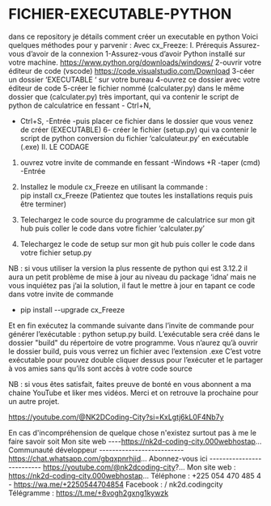 # FICHIER-EXECUTABLE-PYTHON
dans ce repository je détails comment créer  un executable en python
Voici quelques méthodes pour y parvenir :
Avec cx_Freeze:
I.	Prérequis
Assurez-vous d’avoir de la connexion
1-Assurez-vous d’avoir Python installé sur votre machine.   https://www.python.org/downloads/windows/
2-ouvrir votre éditeur de code (vscode) https://code.visualstudio.com/Download
3-céer un dossier ‘EXECUTABLE	‘ sur votre bureau 
4-ouvrez ce dossier avec votre éditeur de code 
5-créer le  fichier nommé (calculater.py) dans le même dossier que (calculater.py) très important, qui va contenir le script de python de calculatrice en fessant
             - Ctrl+N,
- Ctrl+S,
-Entrée
-puis placer ce fichier dans le dossier que vous venez de créer (EXECUTABLE)
6- créer le  fichier (setup.py)  qui va contenir le script de python conversion du fichier ‘calculateur.py’ en exécutable (.exe)
II.	LE CODAGE
1.	ouvrez votre invite de commande en fessant 
-Windows +R
-taper (cmd)
-Entrée

2.	Installez le module cx_Freeze en utilisant la commande :      
             pip install cx_Freeze 
(Patientez que toutes les installations requis puis être terminer)

3.	Telechargez le code source du programme de calculatrice sur mon git hub puis coller le code dans votre fichier ‘calculater.py’
4.	Telechargez le code de setup sur mon git hub puis coller le code dans votre fichier setup.py

NB : si vous utiliser la version la plus ressente de python qui est 3.12.2 il aura un petit problème de mise à jour au niveau du package ‘idna’ mais ne vous inquiétez pas j’ai la solution, il faut le mettre à jour en tapant ce code dans votre invite de commande

- pip install --upgrade cx_Freeze

Et en fin exécutez la commande suivante dans l’invite de commande pour générer l’exécutable : python setup.py build.
L’exécutable sera créé dans le dossier "build" du répertoire de votre programme.
Vous n’aurez qu’à ouvrir le dossier build, puis vous verrez un fichier avec l’extension .exe
C’est votre exécutable pour pouvez double cliquer dessus pour l’exécuter et le partager à vos amies sans qu’ils sont accès à votre code source


NB : si vous êtes satisfait, faites preuve de bonté en vous abonnent a ma chaine YouTube et liker mes vidéos.
Merci et on retrouve la prochaine pour un autre projet.

https://youtube.com/@NK2DCoding-City?si=KxLgtj6kL0F4Nb7y

En cas d'incompréhension de quelque chose n'existez surtout pas à me le faire savoir soit
Mon site web ----https://nk2d-coding-city.000webhostap... 
Communauté développeur --------------------------https://chat.whatsapp.com/gbqxpnrhjid...
Abonnez-vous ici -------------------------- https://youtube.com/@nk2dcoding-city?... 
Mon site web : https://nk2d-coding-city.000webhostap... 
Téléphone : +225 054 470 485 4 - https://wa.me/+2250544704854 
Facebook :    / nk2d.codingcity   
Télégramme : https://t.me/+8vogh2gxng1kywzk

